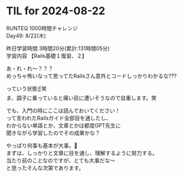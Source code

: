 # TIL for 2024-08-22

RUNTEQ 1000時間チャレンジ  
Day49: 8/22(木)  
  
昨日学習時間 3時間20分(累計:131時間05分)  
学習内容 【Rails基礎１復習、２】  

あ・れ・れ〜？？？  
めっちゃ怖いなって思ってたRailsさん意外とコードしっかりわかるな???  

っていう状態☝️笑  
ま、調子に乗っていると痛い目に遭いそうなので自重します。笑  

でも、入門の時にここは読んでおいてください！  
って言われたRailsガイド全部目を通したし、  
わからない単語とか、文章とかは都度GPT先生に  
聞きながら学習したのでその成果かな？  

やっぱり何事も基本が大事。🙏  
まずは、しっかりと文章に目を通し、理解するように努力する。  
当たり前のことなのですが、とても大事だな〜  
と思ったそんな次第であります。  